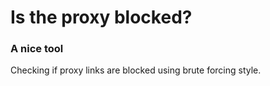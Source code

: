 # Is the proxy blocked?
### A nice tool
Checking if proxy links are blocked using brute forcing style.
